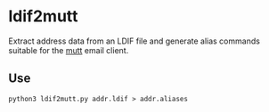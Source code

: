# ldif2mutt

Extract address data from an LDIF file and generate alias commands suitable for the [mutt](http://www.mutt.org) email client.

## Use

```
python3 ldif2mutt.py addr.ldif > addr.aliases
```
